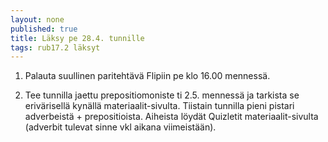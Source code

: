 ```yaml
---
layout: none
published: true
title: Läksy pe 28.4. tunnille
tags: rub17.2 läksyt
---
```

1. Palauta suullinen paritehtävä Flipiin pe klo 16.00 mennessä.

2. Tee tunnilla jaettu prepositiomoniste ti 2.5. mennessä ja tarkista se erivärisellä kynällä materiaalit-sivulta. Tiistain tunnilla pieni pistari adverbeistä + prepositioista. Aiheista löydät Quizletit materiaalit-sivulta (adverbit tulevat sinne vkl aikana viimeistään).


